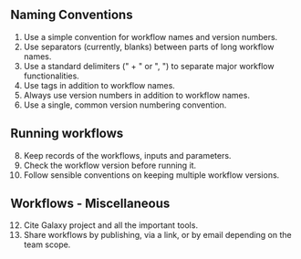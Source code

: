 ## Naming Conventions
1. Use a simple convention for workflow names and version numbers.
2. Use separators (currently, blanks) between parts of long workflow names.
3. Use a standard delimiters (" + " or ", ") to separate major workflow functionalities.
4. Use tags in addition to workflow names.
5. Always use version numbers in addition to workflow names.
6. Use a single, common version numbering convention.
## Running workflows
8. Keep records of the workflows, inputs and parameters.
9. Check the workflow version before running it.
10. Follow sensible conventions on keeping multiple workflow versions.
## Workflows - Miscellaneous
12. Cite Galaxy project and all the important tools.
13. Share workflows by publishing, via a link, or by email depending on the team scope.
